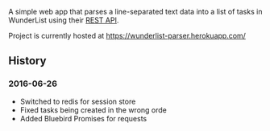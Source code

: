 A simple web app that parses a line-separated text data into a 
list of tasks in WunderList using their 
[REST API](https://developer.wunderlist.com/documentation).

Project is currently hosted at https://wunderlist-parser.herokuapp.com/

## History

### 2016-06-26 

* Switched to redis for session store 
* Fixed tasks being created in the wrong orde
* Added Bluebird Promises for requests
